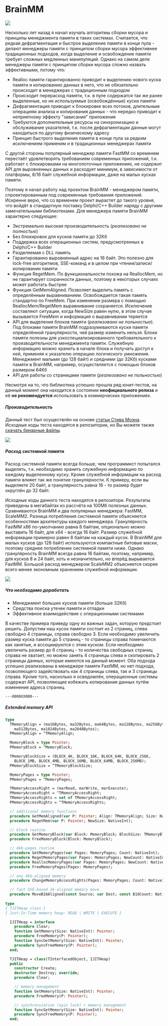 # BrainMM
![](http://dmozulyov.ucoz.net/BrainMM/Logo/Logo.png)

Несколько лет назад я начал изучать алгоритмы сборки мусора и принципы менеджмента памяти в таких системах. Считается, что редкая дефрагментация и быстрое выделение памяти в конце пула - делают менеджеры памяти с принципом сборки мусора эффективнее традиционных подходов, когда выделение и освобождение памяти требует сложных медленных манипуляций. Однако на самом деле менеджеры памяти с принципом сборки мусора сложно назвать эффективными, потому что:
* Realloc памяти гарантированно приводит к выделению нового куска памяти и копированию данных в него, что не обязательно происходит в менеджерах с традиционным подходом
* Происходит перерасход памяти, т.к. в пуле содержатся так же ранее выделенные, но не используемые (освобождённые) куски памяти
* Дефрагментация приводит к блокировке всех потоков, длительным операциям анализа и копирования данных - что нередко приводит к неприятному эффекту "зависания" приложения
* Требуются дополнительные ресурсы на синхронизацию и обслуживание указателей, т.к. после дефрагментации данные могут находиться по другому физическому адресу
* Принцип быстрого выделения памяти в конце пула за редким исключением применим и в традиционных менеджерах памяти
 
С другой стороны популярный менеджер памяти FastMM со временем перестаёт удовлетворять требованиям современных приложений, т.к. работает с блокировками на многопоточных приложениях, не содержит API для выровненных данных и расходует минимум, в зависимости от платформы, 8/16 байт служебной информации, даже на малых кусках памяти.

Поэтому я начал работу над проектом BrainMM - менеджером памяти, спроектированным под современные требования приложений. Искренне верю, что со временем проект вырастет до такого уровня, что войдёт в стандартную поставку Delphi/C++ Builder наряду с другими замечательными библиотеками. Для менеджера памяти BrainMM характерно следующее:
* Экстремально высокая производительность (*реализовано не полностью*)
* Без блокировок для кусков памяти до 32Кб
* Поддержка всех операционных систем, предусмотренных в Delphi/C++ Builder
* Разделяемая с DLL память
* Гарантированно выровненный адрес на 16 байт. Это полезно для lock-free алгоритмов, SSE-команд и в целом при чтении/записи/копировании памяти
* Функция RegetMem. По функциональности похожа на ReallocMem, но не гарантирует сохранности данных, поэтому в некоторых случаях может работать быстрее
* Функция GetMemAligned. Позволяет выделить память с определённым выравниванием. Освобождается такая память стандартно по FreeMem. При изменении размера с помощью ReallocMem/RegetMem выравнивание сохраняется. Исключение составляют ситуации, когда NewSize равен нулю, в этом случае вызывается FreeMem и информация о выравнивании теряется
* API для выделения блоков памяти (*реализовано не польностью*). Под блоками памяти BrainMM подразумеваются куски памяти определённой гранулярности, чей размер изменить нельзя. Блоки памяти полезны для узкоспециализированного требовательного к производительности менеджмента памяти. Служебную информацию можно хранить в начале блока и получать доступ к ней, применяя к указателю операцию логического умножения. Менеджмент малыми (до 128 байт) и средними (до 32Кб) кусками памяти в BrainMM, например, осуществляется с помощью блоков размером 64Кб
* API для работы со страницами памяти (*реализовано не польностью*)
 
Несмотря на то, что библиотека успешно прошла ряд юнит-тестов, на данный момент она находится в состоянии **неофициального релиза** и её **не рекомендуется** использовать в коммерческих приложениях.

##### Производительность
Данный тест был осуществлён на основе [статьи Стива Моэна](http://www.stevemaughan.com/delphi/delphi-parallel-programming-library-memory-managers/). Исходные коды теста находятся в репозитории, но Вы можете также [скачать бинарные файлы]( http://dmozulyov.ucoz.net/BrainMM/Demo.rar).

![](http://dmozulyov.ucoz.net/BrainMM/SpeedTest.png)
##### Расход системной памяти
Расход системной памяти всегда больше, чем программист попытался выделить, т.к. необходимо хранить служебную информацию по каждому выделенному куску. Кроме служебной информации на расход памяти влияет так же понятие гранулярности. К примеру, если вы выделяете 20 байт, а гранулярность равна 16 - то размер будет округлён до 32 байт.

Исходные коды данного теста находятся в репозитори. Результаты приведены в мегабайтах из рассчёта на 100Мб полезных данных. Сравниваются BrainMM и два популярных менеджера: FastMM, ScaleMM2. Разница потребления системной памяти объясняется особенностями архитектуры каждого менеджера. Гранулярность FastMM x86 по-умолчанию равна 8 байтам, опционально можно выставить 16 байт, для x64 - всегда 16 байт. Размер служебной информации примерно равен 8 байтам на каждый кусок. В BrainMM для малых кусков (до 128 байт) используются компактные битовые маски, поэтому среднее потребление системной памяти ниже. Однако гранулярность BrainMM всегда равна 16 байтам, поэтому, например, для кусков 8 и 24 байт, хоть и незначительно, но вперёд вырывается FastMM. Большой расход менеджером ScaleMM2 объясняется скорее всего менее экономным хранением служебной информации. 

![](http://dmozulyov.ucoz.net/BrainMM/MemoryUsageTest.png)

##### Что необходимо доработать
* Менеджмент больших кусков памяти (больше 32Кб)
* Средства поиска утечек памяти и отладки
* Эффективное взаимодействие с операционными системами

В качестве примера приведу одну из важных задач, которую предстоит решить. Допустим наш кусок памяти состоит из 2 страниц, слева свободно 4 страницы, справа свободно 3. Если необходимо увеличить размер куска памяти до 5 страниц - то страницы справа помечаются как занятые, и ассоциируются с этим куском. Если необходимо увеличить размер до 6 страниц - то количества свободных страниц справа не хватает, но можно занять 4 страницы слева и скопировать 2 страницы данных, которые имеются на данный момент. Оба подхода успешно реализованы в менеджере памяти FastMM, но нет подхода, позволяющего задействовать как 4 страницы слева, так и 3 страницы справа. Кроме того, насколько я осведомлён, операционные системы содержат API, позволяющие избежать копирования данных путём изменения адреса страниц.
```
---0000XX000---
```

##### Extended memory API
```pascal
type
  TMemoryAlign = (ma16Bytes, ma32Bytes, ma64Bytes, ma128Bytes, ma256Bytes,
    ma512Bytes, ma1024Bytes, ma2048Bytes);
  PMemoryAlign = ^TMemoryAlign;

  MemoryBlock = type Pointer;
  PMemoryBlock = ^MemoryBlock;

  TMemoryBlockSize = (BLOCK_4K, BLOCK_16K, BLOCK_64K, BLOCK_256K,
    BLOCK_1MB, BLOCK_4MB, BLOCK_16MB, BLOCK_64MB, BLOCK_256MB);
  PMemoryBlockSize = ^TMemoryBlockSize;

  MemoryPages = type Pointer;
  PMemoryPages = ^MemoryPages;

  TMemoryAccessRight = (marRead, marWrite, marExecute);
  PMemoryAccessRight = ^TMemoryAccessRight;
  TMemoryAccessRights = set of TMemoryAccessRight;
  PMemoryAccessRights = ^TMemoryAccessRights;

  // additional memory functions
  procedure GetMemAligned(var P: Pointer; Align: TMemoryAlign; Size: NativeInt);
  procedure RegetMem(var P: Pointer; NewSize: NativeInt);

  // block routine
  procedure GetMemoryBlock(var Block: MemoryBlock; BlockSize: TMemoryBlockSize);
  procedure FreeMemoryBlock(Block: MemoryBlock);

  // 4kb-pages routine
  procedure GetMemoryPages(var Pages: MemoryPages; Count: NativeInt);
  procedure RegetMemoryPages(var Pages: MemoryPages; NewCount: NativeInt);
  procedure ReallocMemoryPages(var Pages: MemoryPages; NewCount: NativeInt);
  procedure FreeMemoryPages(Pages: MemoryPages);

  // any 4kb-aligned memory
  procedure ChangeMemoryAccessRights(Pages: MemoryPages; Count: NativeInt; Rights: TMemoryAccessRights);

  // fast SSE-based 16-aligned memory move
  procedure MoveB16Aligned(const Source; var Dest; const B16Count: NativeInt);
  
type
{ TJITHeap class }
{ Just-In-Time memory heap: READ | WRITE | EXECUTE }

  IJITHeap = interface
    procedure Clear;
    function GetMemory(Size: NativeInt): Pointer;
    procedure FreeMemory(P: Pointer);
    function SyncGetMemory(Size: NativeInt): Pointer;
    procedure SyncFreeMemory(P: Pointer);
  end;

  TJITHeap = class(TInterfacedObject, IJITHeap)
  public
    constructor Create;
    destructor Destroy; override;    
    procedure Clear;

    // memory management
    function GetMemory(Size: NativeInt): Pointer;
    procedure FreeMemory(P: Pointer);

    // synchronization (spin lock) + memory management
    function SyncGetMemory(Size: NativeInt): Pointer;
    procedure SyncFreeMemory(P: Pointer);
  end;
```